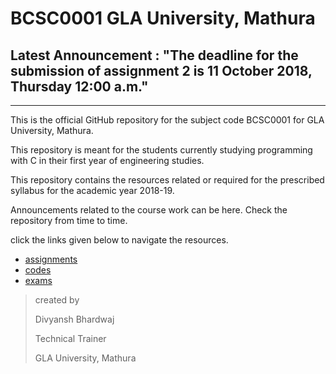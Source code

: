 # BCSC0001 GLA University, Mathura



## Latest Announcement : "The deadline for the submission of assignment 2 is 11 October 2018, Thursday 12:00 a.m."

 

____



This is the official GitHub repository for the subject code BCSC0001 for GLA University, Mathura. 

This repository is meant for the students currently studying programming with C in their first year of engineering studies.

This repository contains the resources related or required for the prescribed syllabus for the academic year 2018-19.

Announcements related to the course work can be here. Check the repository from time to time. 

click the links given below to navigate the resources.

- [assignments](https://github.com/dbc2201/gla-bcsc0001-2018/blob/master/assignments/README.md)
- [codes](https://github.com/dbc2201/gla-bcsc0001-2018/blob/master/codes/README.md)  
- [exams]() 



> created by
>
> Divyansh Bhardwaj
>
> Technical Trainer
>
> GLA University, Mathura